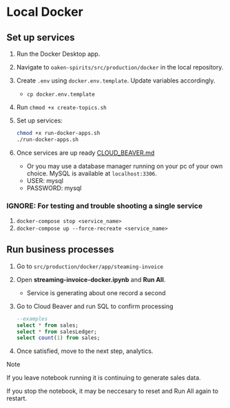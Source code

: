# Local Docker

## Set up services

1. Run the Docker Desktop app.
1. Navigate to `oaken-spirits/src/production/docker` in the local repository.
1. Create `.env` using `docker.env.template`. Update variables accordingly.
    - `cp docker.env.template` 
1. Run `chmod +x create-topics.sh`
1. Set up services:

    ```bash
    chmod +x run-docker-apps.sh
    ./run-docker-apps.sh
    ```

1. Once services are up ready [CLOUD_BEAVER.md](CLOUD_BEAVER.md)
    - Or you may use a database manager running on your pc of your own choice. MySQL is available at `localhost:3306`.
    - USER: mysql
    - PASSWORD: mysql

### IGNORE: For testing and trouble shooting a single service

1. `docker-compose stop <service_name>`
1. `docker-compose up --force-recreate <service_name>`

## Run business processes

1. Go to `src/production/docker/app/steaming-invoice`
1. Open **streaming-invoice-docker.ipynb** and **Run All**.
    - Service is generating about one record a second
1. Go to Cloud Beaver and run SQL to confirm processing

    ```sql
    --examples
    select * from sales;
    select * from salesLedger;
    select count(1) from sales;
    ```

1. Once satisfied, move to the next step, analytics.

> [!NOTE]
> If you leave notebook running it is continuing to generate sales data.
>
> If you stop the notebook, it may be neccesary to reset and Run All again to restart.